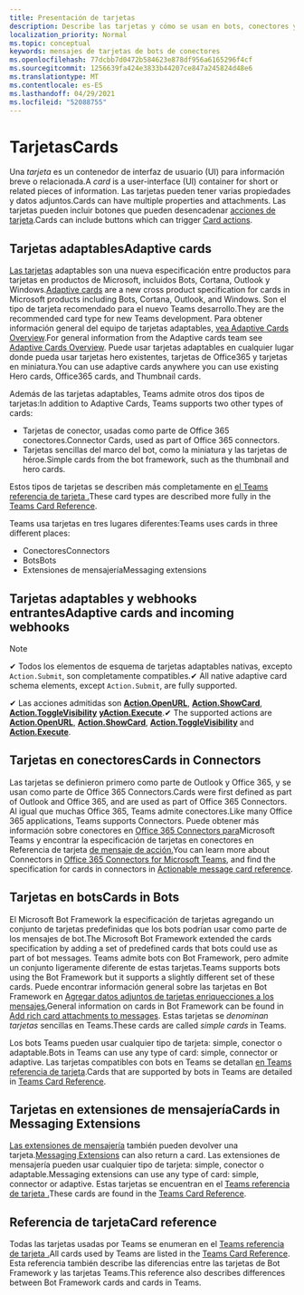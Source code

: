 ```yaml
---
title: Presentación de tarjetas
description: Describe las tarjetas y cómo se usan en bots, conectores y extensiones de mensajería
localization_priority: Normal
ms.topic: conceptual
keywords: mensajes de tarjetas de bots de conectores
ms.openlocfilehash: 77dcbb7d0472b584623e878df956a6165296f4cf
ms.sourcegitcommit: 1256639fa424e3833b44207ce847a245824d48e6
ms.translationtype: MT
ms.contentlocale: es-ES
ms.lasthandoff: 04/29/2021
ms.locfileid: "52088755"
---
```

# <a name="cards"></a><span data-ttu-id="5dbb1-104">Tarjetas</span><span class="sxs-lookup"><span data-stu-id="5dbb1-104">Cards</span></span>

<span data-ttu-id="5dbb1-105">Una *tarjeta* es un contenedor de interfaz de usuario (UI) para información breve o relacionada.</span><span class="sxs-lookup"><span data-stu-id="5dbb1-105">A *card* is a user-interface (UI) container for short or related pieces of information.</span></span> <span data-ttu-id="5dbb1-106">Las tarjetas pueden tener varias propiedades y datos adjuntos.</span><span class="sxs-lookup"><span data-stu-id="5dbb1-106">Cards can have multiple properties and attachments.</span></span> <span data-ttu-id="5dbb1-107">Las tarjetas pueden incluir botones que pueden desencadenar [acciones de tarjeta](~/task-modules-and-cards/cards/cards-actions.md).</span><span class="sxs-lookup"><span data-stu-id="5dbb1-107">Cards can include buttons which can trigger [Card actions](~/task-modules-and-cards/cards/cards-actions.md).</span></span>

## <a name="adaptive-cards"></a><span data-ttu-id="5dbb1-108">Tarjetas adaptables</span><span class="sxs-lookup"><span data-stu-id="5dbb1-108">Adaptive cards</span></span>

<span data-ttu-id="5dbb1-109">[Las tarjetas](~/task-modules-and-cards/cards/cards-reference.md#adaptive-card) adaptables son una nueva especificación entre productos para tarjetas en productos de Microsoft, incluidos Bots, Cortana, Outlook y Windows.</span><span class="sxs-lookup"><span data-stu-id="5dbb1-109">[Adaptive cards](~/task-modules-and-cards/cards/cards-reference.md#adaptive-card) are a new cross product specification for cards in Microsoft products including Bots, Cortana, Outlook, and Windows.</span></span> <span data-ttu-id="5dbb1-110">Son el tipo de tarjeta recomendado para el nuevo Teams desarrollo.</span><span class="sxs-lookup"><span data-stu-id="5dbb1-110">They are the recommended card type for new Teams development.</span></span> <span data-ttu-id="5dbb1-111">Para obtener información general del equipo de tarjetas adaptables, [vea Adaptive Cards Overview](/adaptive-cards).</span><span class="sxs-lookup"><span data-stu-id="5dbb1-111">For general information from the Adaptive cards team see [Adaptive Cards Overview](/adaptive-cards).</span></span> <span data-ttu-id="5dbb1-112">Puede usar tarjetas adaptables en cualquier lugar donde pueda usar tarjetas hero existentes, tarjetas de Office365 y tarjetas en miniatura.</span><span class="sxs-lookup"><span data-stu-id="5dbb1-112">You can use adaptive cards anywhere you can use existing Hero cards, Office365 cards, and Thumbnail cards.</span></span>

<span data-ttu-id="5dbb1-113">Además de las tarjetas adaptables, Teams admite otros dos tipos de tarjetas:</span><span class="sxs-lookup"><span data-stu-id="5dbb1-113">In addition to Adaptive Cards, Teams supports two other types of cards:</span></span>

* <span data-ttu-id="5dbb1-114">Tarjetas de conector, usadas como parte de Office 365 conectores.</span><span class="sxs-lookup"><span data-stu-id="5dbb1-114">Connector Cards, used as part of Office 365 connectors.</span></span>
* <span data-ttu-id="5dbb1-115">Tarjetas sencillas del marco del bot, como la miniatura y las tarjetas de héroe.</span><span class="sxs-lookup"><span data-stu-id="5dbb1-115">Simple cards from the bot framework, such as the thumbnail and hero cards.</span></span>

<span data-ttu-id="5dbb1-116">Estos tipos de tarjetas se describen más completamente en [el Teams referencia de tarjeta .](~/task-modules-and-cards/cards/cards-reference.md)</span><span class="sxs-lookup"><span data-stu-id="5dbb1-116">These card types are described more fully in the [Teams Card Reference](~/task-modules-and-cards/cards/cards-reference.md).</span></span>

<span data-ttu-id="5dbb1-117">Teams usa tarjetas en tres lugares diferentes:</span><span class="sxs-lookup"><span data-stu-id="5dbb1-117">Teams uses cards in three different places:</span></span>

* <span data-ttu-id="5dbb1-118">Conectores</span><span class="sxs-lookup"><span data-stu-id="5dbb1-118">Connectors</span></span>
* <span data-ttu-id="5dbb1-119">Bots</span><span class="sxs-lookup"><span data-stu-id="5dbb1-119">Bots</span></span>
* <span data-ttu-id="5dbb1-120">Extensiones de mensajería</span><span class="sxs-lookup"><span data-stu-id="5dbb1-120">Messaging extensions</span></span>

## <a name="adaptive-cards-and-incoming-webhooks"></a><span data-ttu-id="5dbb1-121">Tarjetas adaptables y webhooks entrantes</span><span class="sxs-lookup"><span data-stu-id="5dbb1-121">Adaptive cards and incoming webhooks</span></span>

> [!NOTE]
>
> <span data-ttu-id="5dbb1-122">✔ Todos los elementos de esquema de tarjetas adaptables nativas, excepto `Action.Submit`, son completamente compatibles.</span><span class="sxs-lookup"><span data-stu-id="5dbb1-122">✔ All native adaptive card schema elements, except `Action.Submit`, are fully supported.</span></span>
>
> <span data-ttu-id="5dbb1-123">✔ Las acciones admitidas son [**Action.OpenURL**](https://adaptivecards.io/explorer/Action.OpenUrl.html), [**Action.ShowCard**](https://adaptivecards.io/explorer/Action.ShowCard.html), [**Action.ToggleVisibility**](https://adaptivecards.io/explorer/Action.ToggleVisibility.html) [**yAction.Execute**](https://docs.microsoft.com/adaptive-cards/authoring-cards/universal-action-model#actionexecute).</span><span class="sxs-lookup"><span data-stu-id="5dbb1-123">✔ The supported actions are [**Action.OpenURL**](https://adaptivecards.io/explorer/Action.OpenUrl.html), [**Action.ShowCard**](https://adaptivecards.io/explorer/Action.ShowCard.html), [**Action.ToggleVisibility**](https://adaptivecards.io/explorer/Action.ToggleVisibility.html) and [**Action.Execute**](https://docs.microsoft.com/adaptive-cards/authoring-cards/universal-action-model#actionexecute).</span></span>

## <a name="cards-in-connectors"></a><span data-ttu-id="5dbb1-124">Tarjetas en conectores</span><span class="sxs-lookup"><span data-stu-id="5dbb1-124">Cards in Connectors</span></span>

<span data-ttu-id="5dbb1-125">Las tarjetas se definieron primero como parte de Outlook y Office 365, y se usan como parte de Office 365 Connectors.</span><span class="sxs-lookup"><span data-stu-id="5dbb1-125">Cards were first defined as part of Outlook and Office 365, and are used as part of Office 365 Connectors.</span></span> <span data-ttu-id="5dbb1-126">Al igual que muchas Office 365, Teams admite conectores.</span><span class="sxs-lookup"><span data-stu-id="5dbb1-126">Like many Office 365 applications, Teams supports Connectors.</span></span> <span data-ttu-id="5dbb1-127">Puede obtener más información sobre conectores en [Office 365 Connectors para](~/webhooks-and-connectors/what-are-webhooks-and-connectors.md)Microsoft Teams y encontrar la especificación de tarjetas en conectores en Referencia de tarjeta [de mensaje de acción.](/outlook/actionable-messages/card-reference)</span><span class="sxs-lookup"><span data-stu-id="5dbb1-127">You can learn more about Connectors in [Office 365 Connectors for Microsoft Teams](~/webhooks-and-connectors/what-are-webhooks-and-connectors.md), and find the specification for cards in connectors in [Actionable message card reference](/outlook/actionable-messages/card-reference).</span></span>

## <a name="cards-in-bots"></a><span data-ttu-id="5dbb1-128">Tarjetas en bots</span><span class="sxs-lookup"><span data-stu-id="5dbb1-128">Cards in Bots</span></span>

<span data-ttu-id="5dbb1-129">El Microsoft Bot Framework la especificación de tarjetas agregando un conjunto de tarjetas predefinidas que los bots podrían usar como parte de los mensajes de bot.</span><span class="sxs-lookup"><span data-stu-id="5dbb1-129">The Microsoft Bot Framework extended the cards specification by adding a set of predefined cards that bots could use as part of bot messages.</span></span> <span data-ttu-id="5dbb1-130">Teams admite bots con Bot Framework, pero admite un conjunto ligeramente diferente de estas tarjetas.</span><span class="sxs-lookup"><span data-stu-id="5dbb1-130">Teams supports bots using the Bot Framework but it supports a slightly different set of these cards.</span></span> <span data-ttu-id="5dbb1-131">Puede encontrar información general sobre las tarjetas en Bot Framework en [Agregar datos adjuntos de tarjetas enriquecciones a los mensajes.](/bot-framework/nodejs/bot-builder-nodejs-send-rich-cards)</span><span class="sxs-lookup"><span data-stu-id="5dbb1-131">General information on cards in Bot Framework can be found in [Add rich card attachments to messages](/bot-framework/nodejs/bot-builder-nodejs-send-rich-cards).</span></span> <span data-ttu-id="5dbb1-132">Estas tarjetas se *denominan tarjetas* sencillas en Teams.</span><span class="sxs-lookup"><span data-stu-id="5dbb1-132">These cards are called *simple cards* in Teams.</span></span>

<span data-ttu-id="5dbb1-133">Los bots Teams pueden usar cualquier tipo de tarjeta: simple, conector o adaptable.</span><span class="sxs-lookup"><span data-stu-id="5dbb1-133">Bots in Teams can use any type of card: simple, connector or adaptive.</span></span> <span data-ttu-id="5dbb1-134">Las tarjetas compatibles con bots en Teams se detallan [en Teams referencia de tarjeta](~/task-modules-and-cards/cards/cards-reference.md).</span><span class="sxs-lookup"><span data-stu-id="5dbb1-134">Cards that are supported by bots in Teams are detailed in [Teams Card Reference](~/task-modules-and-cards/cards/cards-reference.md).</span></span>  

## <a name="cards-in-messaging-extensions"></a><span data-ttu-id="5dbb1-135">Tarjetas en extensiones de mensajería</span><span class="sxs-lookup"><span data-stu-id="5dbb1-135">Cards in Messaging Extensions</span></span>

<span data-ttu-id="5dbb1-136">[Las extensiones de mensajería](~/messaging-extensions/what-are-messaging-extensions.md) también pueden devolver una tarjeta.</span><span class="sxs-lookup"><span data-stu-id="5dbb1-136">[Messaging Extensions](~/messaging-extensions/what-are-messaging-extensions.md) can also return a card.</span></span> <span data-ttu-id="5dbb1-137">Las extensiones de mensajería pueden usar cualquier tipo de tarjeta: simple, conector o adaptable.</span><span class="sxs-lookup"><span data-stu-id="5dbb1-137">Messaging extensions can use any type of card: simple, connector or adaptive.</span></span> <span data-ttu-id="5dbb1-138">Estas tarjetas se encuentran en el [Teams referencia de tarjeta .](~/task-modules-and-cards/cards/cards-reference.md)</span><span class="sxs-lookup"><span data-stu-id="5dbb1-138">These cards are found in the [Teams Card Reference](~/task-modules-and-cards/cards/cards-reference.md).</span></span>

## <a name="card-reference"></a><span data-ttu-id="5dbb1-139">Referencia de tarjeta</span><span class="sxs-lookup"><span data-stu-id="5dbb1-139">Card reference</span></span>

<span data-ttu-id="5dbb1-140">Todas las tarjetas usadas por Teams se enumeran en el [Teams referencia de tarjeta .](~/task-modules-and-cards/cards/cards-reference.md)</span><span class="sxs-lookup"><span data-stu-id="5dbb1-140">All cards used by Teams are listed in the [Teams Card Reference](~/task-modules-and-cards/cards/cards-reference.md).</span></span> <span data-ttu-id="5dbb1-141">Esta referencia también describe las diferencias entre las tarjetas de Bot Framework y las tarjetas Teams.</span><span class="sxs-lookup"><span data-stu-id="5dbb1-141">This reference also describes differences between Bot Framework cards and cards in Teams.</span></span>
